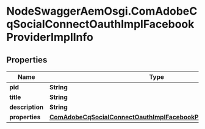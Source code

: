 # NodeSwaggerAemOsgi.ComAdobeCqSocialConnectOauthImplFacebookProviderImplInfo

## Properties
Name | Type | Description | Notes
------------ | ------------- | ------------- | -------------
**pid** | **String** |  | [optional] 
**title** | **String** |  | [optional] 
**description** | **String** |  | [optional] 
**properties** | [**ComAdobeCqSocialConnectOauthImplFacebookProviderImplProperties**](ComAdobeCqSocialConnectOauthImplFacebookProviderImplProperties.md) |  | [optional] 


